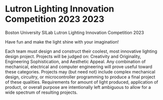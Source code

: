 # Lutron Lighting Innovation Competition 2023 2023
Boston University SILab Lutron Lighting Innovation Competition 2023

Have fun and make the light shine with your imagination!

Each team must design and construct their coolest, most innovative lighting design project. Projects will be judged on: Creativity and Originality, Engineering Sophistication, and Aesthetic Appeal. Any combination of mechanical, electrical and computer engineering will prove useful toward these categories. Projects may (but need not) include complex mechanical design, circuitry, or microcontroller programming to produce a final project of these qualities. Requirements for amount of light produced, application of product, or overall purpose are intentionally left ambiguous to allow for a wide spectrum of resulting projects.
